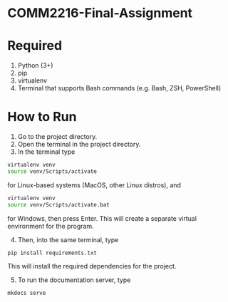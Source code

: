 # COMM2216-Final-Assignment

# Required
1. Python (3+)
2. pip
3. virtualenv 
4. Terminal that supports Bash commands (e.g. Bash, ZSH, PowerShell)

# How to Run
1. Go to the project directory.
2. Open the terminal in the project directory.
3. In the terminal type
```bash
virtualenv venv
source venv/Scripts/activate
```
for Linux-based systems (MacOS, other Linux distros),
and 
```bash
virtualenv venv
source venv/Scripts/activate.bat
```
for Windows, then press Enter. This will create a separate virtual environment for the program.

4. Then, into the same terminal, type
```bash
pip install requirements.txt
```
This will install the required dependencies for the project.

5. To run the documentation server, type
```bash
mkdocs serve
```
